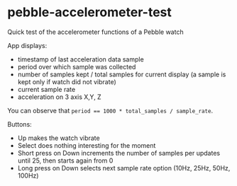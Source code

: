 # pebble-accelerometer-test
Quick test of the accelerometer functions of a Pebble watch

App displays:

 - timestamp of last acceleration data sample
 - period over which sample was collected
 - number of samples kept / total samples for current display (a sample is kept only if watch did not vibrate)
 - current sample rate
 - acceleration on 3 axis X,Y, Z

You can observe that `period == 1000 * total_samples / sample_rate`.

Buttons:

 - Up makes the watch vibrate
 - Select does nothing interesting for the moment
 - Short press on Down increments the number of samples per updates until 25, then starts again from 0
 - Long press on Down selects next sample rate option (10Hz, 25Hz, 50Hz, 100Hz)
